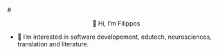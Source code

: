#<p align="center">👋 Hi, I’m Filippos</p>
- 👀 I’m interested in software developement, edutech, neurosciences, translation and literature.

<!---
filkat34/filkat34 is a ✨ special ✨ repository because its `README.md` (this file) appears on your GitHub profile.
You can click the Preview link to take a look at your changes.
--->
